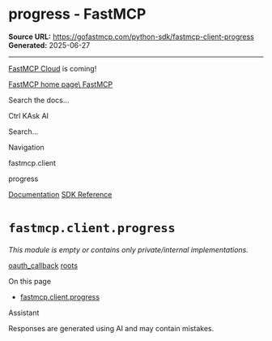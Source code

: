 # progress - FastMCP

**Source URL:** https://gofastmcp.com/python-sdk/fastmcp-client-progress
**Generated:** 2025-06-27

---

[FastMCP Cloud](https://fastmcp.link/x0Kyhy2) is coming!

[FastMCP home page\\
FastMCP](https://gofastmcp.com/)

Search the docs...

Ctrl KAsk AI

Search...

Navigation

fastmcp.client

progress

[Documentation](https://gofastmcp.com/getting-started/welcome) [SDK Reference](https://gofastmcp.com/python-sdk/fastmcp-exceptions)

# [​](https://gofastmcp.com/python-sdk/fastmcp-client-progress\#fastmcp-client-progress)  `fastmcp.client.progress`

_This module is empty or contains only private/internal implementations._

[oauth\_callback](https://gofastmcp.com/python-sdk/fastmcp-client-oauth_callback) [roots](https://gofastmcp.com/python-sdk/fastmcp-client-roots)

On this page

- [fastmcp.client.progress](https://gofastmcp.com/python-sdk/fastmcp-client-progress#fastmcp-client-progress)

Assistant

Responses are generated using AI and may contain mistakes.